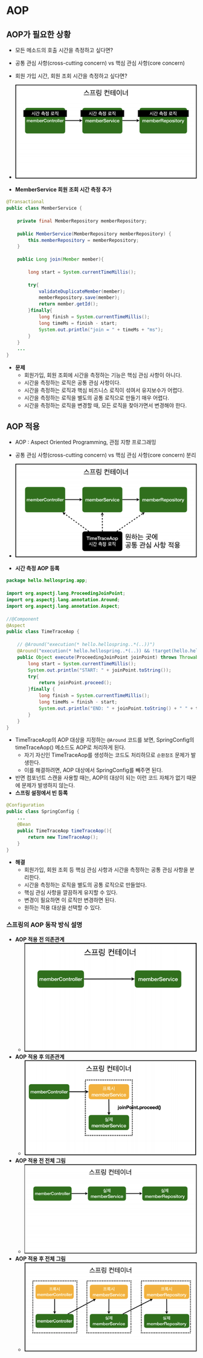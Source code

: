 # AOP

## AOP가 필요한 상황
- 모든 메소드의 호출 시간을 측정하고 싶다면?
- 공통 관심 사항(cross-cutting concern) vs 핵심 관심 사항(core concern)
- 회원 가입 시간, 회원 조회 시간을 측정하고 싶다면?
- ![](imgs/1.PNG)

- **MemberService 회원 조회 시간 측정 추가**
```java
@Transactional
public class MemberService {

    private final MemberRepository memberRepository;

    public MemberService(MemberRepository memberRepository) {
        this.memberRepository = memberRepository;
    }

    public Long join(Member member){

        long start = System.currentTimeMillis();

        try{
            validateDuplicateMember(member);
            memberRepository.save(member);
            return member.getId();
        }finally{
            long finish = System.currentTimeMillis();
            long timeMs = finish - start;
            System.out.println("join = " + timeMs + "ms");
        }
    }
    ...
}
```

- **문제**
    - 회원가입, 회원 조회에 시간을 측정하는 기능은 핵심 관심 사항이 아니다.
    - 시간을 측정하는 로직은 공통 관심 사항이다.
    - 시간을 측정하는 로직과 핵심 비즈니스 로직이 섞여서 유지보수가 어렵다.
    - 시간을 측정하는 로직을 별도의 공통 로직으로 만들기 매우 어렵다.
    - 시간을 측정하는 로직을 변경할 때, 모든 로직을 찾아가면서 변경해야 한다.

## AOP 적용
- AOP : Aspect Oriented Programming, 관점 지향 프로그래밍
- 공통 관심 사항(cross-cutting concern) vs 핵심 관심 사항(core concern) 분리
- ![](imgs/2.PNG)

- **시간 측정 AOP 등록**
```java
package hello.hellospring.app;

import org.aspectj.lang.ProceedingJoinPoint;
import org.aspectj.lang.annotation.Around;
import org.aspectj.lang.annotation.Aspect;

//@Component
@Aspect
public class TimeTraceAop {

    // @Around("execution(* hello.hellospring..*(..))")
    @Around("execution(* hello.hellospring..*(..)) && !target(hello.hellospring.SpringConfig)")
    public Object execute(ProceedingJoinPoint joinPoint) throws Throwable{
        long start = System.currentTimeMillis();
        System.out.println("START: " + joinPoint.toString());
        try{
            return joinPoint.proceed();
        }finally {
            long finish = System.currentTimeMillis();
            long timeMs = finish - start;
            System.out.println("END: " + joinPoint.toString() + " " + timeMs + "ms");
        }
    }
}
```
- TimeTraceAop의 AOP 대상을 지정하는 `@Around` 코드를 보면, SpringConfig의 timeTraceAop() 메소드도 AOP로 처리하게 된다.
    - 자기 자신인 TimeTraceAop를 생성하는 코드도 처리하므로 `순환참조` 문제가 발생한다.
    - 이를 해결하려면, AOP 대상에서 SpringConfig를 빼주면 된다.
- 반면 컴포넌트 스캔을 사용할 때는, AOP의 대상이 되는 이런 코드 자체가 없기 때문에 문제가 발생하지 않는다.
- **스프링 설정에서 빈 등록**
```java
@Configuration
public class SpringConfig {
    ...
    @Bean
    public TimeTraceAop timeTraceAop(){
        return new TimeTraceAop();
    }
}
```
- **해결**
    - 회원가입, 회원 조회 등 핵심 관심 사항과 시간을 측정하는 공통 관심 사항을 분리한다.
    - 시간을 측정하는 로직을 별도의 공통 로직으로 만들었다.
    - 핵심 관심 사항을 깔끔하게 유지할 수 있다.
    - 변경이 필요하면 이 로직만 변경하면 된다.
    - 원하는 적용 대상을 선택할 수 있다.

### 스프링의 AOP 동작 방식 설명
- **AOP 적용 전 의존관계**
    - ![](imgs/3.PNG)
- **AOP 적용 후 의존관계**
    - ![](imgs/4.PNG)
- **AOP 적용 전 전체 그림**
    - ![](imgs/5.PNG)
- **AOP 적용 후 전체 그림**
    - ![](imgs/6.PNG)